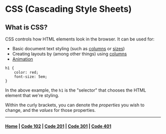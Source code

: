 # CSS (Cascading Style Sheets)

## What is CSS? 
CSS controls how HTML elements look in the browser. It can be used for:
- Basic document text styling (such as [columns](https://developer.mozilla.org/en-US/docs/Web/CSS/Layout_cookbook/Column_layouts) or [sizes](https://developer.mozilla.org/en-US/docs/Web/CSS/font-size))
- Creating layouts by (among other things) using [columns](https://developer.mozilla.org/en-US/docs/Web/CSS/Layout_cookbook/Column_layouts)   
- [Animation](https://developer.mozilla.org/en-US/docs/Web/CSS/CSS_Animations)

```
h1 {
    color: red;
    font-size: 5em;
}
```

In the above example, the `h1` is the "selector" that chooses the HTML element that we're styling. 

Within the curly brackets, you can denote the *properties* you wish to change, and the *values* for those properties. 

***

#### [Home](README.md) | [Code 102](102.md) | [Code 201](201.md) | [Code 301](301.md) | [Code 401](401.md)